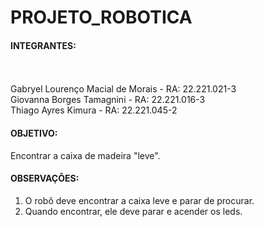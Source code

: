 # PROJETO_ROBOTICA

#### INTEGRANTES:
<br>
<br>
Gabryel Lourenço Macial de Morais  - RA: 22.221.021-3
<br>
Giovanna Borges Tamagnini - RA: 22.221.016-3
<br>
Thiago Ayres Kimura - RA:  22.221.045-2

#### OBJETIVO:

Encontrar a caixa de madeira "leve".

#### OBSERVAÇÕES:

1. O robô deve encontrar a caixa leve e parar de procurar.
2. Quando encontrar, ele deve parar e acender os leds.
